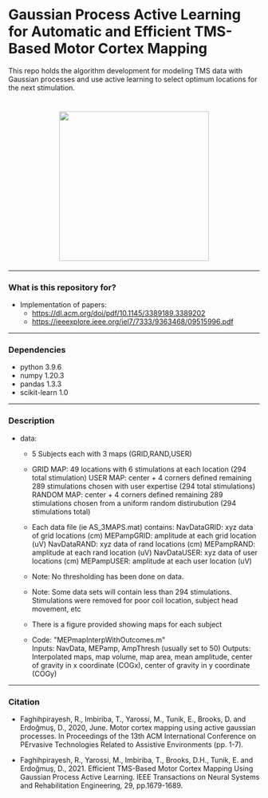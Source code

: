 # Gaussian Process Active Learning for Automatic and Efficient TMS-Based Motor Cortex Mapping

This repo holds the algorithm development for modeling TMS data with 
Gaussian processes and use active learning to select optimum locations 
for the next stimulation.

<h1 align="center">
<img src="https://github.com/Faghihpirayesh/ActiveLearningGP/blob/main/figures/animation.gif" data-canonical-src="https://gyazo.com/eb5c5741b6a9a16c692170a41a49c858.png" width="300" height="300" />
</h1>

****
### What is this repository for? ###

* Implementation of papers:
  * https://dl.acm.org/doi/pdf/10.1145/3389189.3389202
  * https://ieeexplore.ieee.org/iel7/7333/9363468/09515996.pdf
****
### Dependencies ###

* python 3.9.6
* numpy 1.20.3
* pandas 1.3.3
* scikit-learn 1.0

****
### Description ###

* data:
  * 5 Subjects each with 3 maps (GRID,RAND,USER)
  * GRID MAP: 49 locations with 6 stimulations at each location (294 total stimulation)
  USER MAP: center + 4 corners defined remaining 289 stimulations chosen with user expertise (294 total stimulations)
  RANDOM MAP: center + 4 corners defined remaining 289 stimulations chosen from a uniform random distirubution (294 stimulations total)

  * Each data file (ie AS_3MAPS.mat) contains:
  NavDataGRID: xyz data of grid locations (cm)
  MEPampGRID: amplitude at each grid location (uV)
  NavDataRAND: xyz data of rand locations (cm)
  MEPampRAND: amplitude at each rand location (uV)
  NavDataUSER: xyz data of user locations (cm)
  MEPampUSER: amplitude at each user location (uV)

  * Note: No thresholding has been done on data. 
  * Note: Some data sets will contain less than 294 stimulations. Stimulations were removed for poor coil location, subject head movement, etc
  
  * There is a figure provided showing maps for each subject
  * Code: 
"MEPmapInterpWithOutcomes.m"  
Inputs: NavData, MEPamp, AmpThresh (usually set to 50)
Outputs: Interpolated maps, map volume, map area, mean amplitude, center of gravity in x coordinate (COGx), center of gravity in y coordinate (COGy)








****
 
### Citation ###
* Faghihpirayesh, R., Imbiriba, T., Yarossi, M., Tunik, E., Brooks, D. and Erdoğmuş, D., 2020, June. Motor cortex mapping using active gaussian processes. In Proceedings of the 13th ACM International Conference on PErvasive Technologies Related to Assistive Environments (pp. 1-7).


* Faghihpirayesh, R., Yarossi, M., Imbiriba, T., Brooks, D.H., Tunik, E. and Erdoğmuş, D., 2021. Efficient TMS-Based Motor Cortex Mapping Using Gaussian Process Active Learning. IEEE Transactions on Neural Systems and Rehabilitation Engineering, 29, pp.1679-1689.

